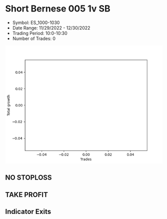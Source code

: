 # Short Bernese 005 1v SB 
- Symbol: ES_1000-1030
- Date Range: 11/29/2022 - 12/30/2022
- Trading Period: 10:0-10:30
- Number of Trades: 0

![Plot](ShortBernese0051vSBES_1000-1030.png)
## NO STOPLOSS














## TAKE PROFIT











## Indicator Exits

